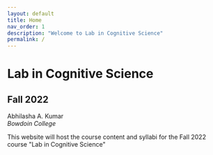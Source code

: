 ```yaml
---
layout: default
title: Home
nav_order: 1
description: "Welcome to Lab in Cognitive Science"
permalink: /
---
```


# Lab in Cognitive Science
## Fall 2022

Abhilasha A. Kumar <br>
*Bowdoin College*

This website will host the course content and syllabi for the Fall 2022 course "Lab in Cognitive Science"
